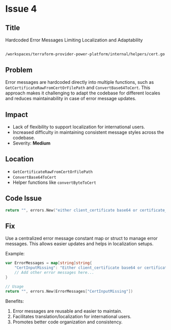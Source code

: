 # Issue 4

## Title

Hardcoded Error Messages Limiting Localization and Adaptability

##

`/workspaces/terraform-provider-power-platform/internal/helpers/cert.go`

## Problem

Error messages are hardcoded directly into multiple functions, such as `GetCertificateRawFromCertOrFilePath` and `ConvertBase64ToCert`. This approach makes it challenging to adapt the codebase for different locales and reduces maintainability in case of error message updates.

## Impact

- Lack of flexibility to support localization for international users.
- Increased difficulty in maintaining consistent message styles across the codebase.
- Severity: **Medium**

## Location

- `GetCertificateRawFromCertOrFilePath`
- `ConvertBase64ToCert`
- Helper functions like `convertByteToCert`

## Code Issue

```go
return "", errors.New("either client_certificate base64 or certificate_file_path must be provided")
```

## Fix

Use a centralized error message constant map or struct to manage error messages. This allows easier updates and helps in localization setups.

Example:

```go
var ErrorMessages = map[string]string{
    "CertInputMissing": "Either client_certificate base64 or certificate_file_path must be provided.",
    // Add other error messages here...
}

// Usage
return "", errors.New(ErrorMessages["CertInputMissing"])
```

Benefits:
1. Error messages are reusable and easier to maintain.
2. Facilitates translation/localization for international users.
3. Promotes better code organization and consistency.